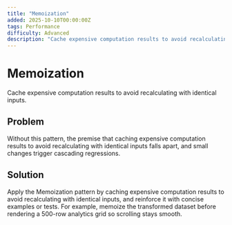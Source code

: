 ```yaml
---
title: "Memoization"
added: 2025-10-10T00:00:00Z
tags: Performance
difficulty: Advanced
description: "Cache expensive computation results to avoid recalculating with identical inputs."
---
```

# Memoization

Cache expensive computation results to avoid recalculating with identical inputs.

## Problem

Without this pattern, the premise that caching expensive computation results to avoid recalculating with identical inputs falls apart, and small changes trigger cascading regressions.

## Solution

Apply the Memoization pattern by caching expensive computation results to avoid recalculating with identical inputs, and reinforce it with concise examples or tests. For example, memoize the transformed dataset before rendering a 500-row analytics grid so scrolling stays smooth.
